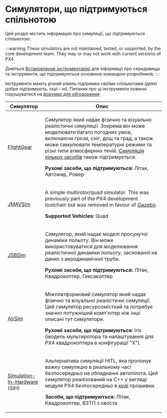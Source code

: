 # Симулятори, що підтримуються спільнотою

Цей розділ містить інформацію про симуляції, що _підтримуються спільнотою_.

:::warning
These simulators are not maintained, tested, or supported, by the core development team.
They may or may not work with current versions of PX4.

Дивіться [Встановлення інструментарію](../dev_setup/dev_env.md) для інформації про середовища та інструменти, що підтримуються основною командою розробників.
:::

Інструменти мають різний рівень підтримки своїми спільнотами (деякі добре підтримують, інші - ні).
Питання про ці інструменти повинні порушуватися на [форумах для обговорення](../contribute/support.md#forums-and-chat)

| Симулятор                                                               | Опис                                                                                                                                                                                                                                                                                                                                                                                                           |
| ----------------------------------------------------------------------- | -------------------------------------------------------------------------------------------------------------------------------------------------------------------------------------------------------------------------------------------------------------------------------------------------------------------------------------------------------------------------------------------------------------- |
| [FlightGear](../sim_flightgear/README.md)                               | <p>Симулятор який надає фізично та візуально реалістичні симуляції. Зокрема він може моделювати багато погодних умов, включаючи грози, сніг, дощ та град, а також може симулювати температурні режими та різні типи атмосферних течій. [Симуляція кількох засобів](../sim_flightgear/multi_vehicle.md) також підтримується.</p> <p><strong>Рухомі засоби, що підтримуються:</strong> Літак, Автожир, Ровер</p> |
| [JMAVSim](../sim_jmavsim/index.md)                                      | <p>A simple multirotor/quad simulator. This was previously part of the PX4 development toolchain but was removed in favour of [Gazebo](../sim_gazebo_gz/index.md).</p> <p><strong>Supported Vehicles:</strong> Quad</p>                                                                                                                                                                                        |
| [JSBSim](../sim_jsbsim/README.md)                                       | <p>Симулятор, який надає моделі просунутої динаміки польоту. Він може використовуватися для моделювання реалістичної динаміки польоту, заснованої на даних з аеродинамічної труби.</p> <p><strong>Рухомі засоби, що підтримуються:</strong> Літак, Квадрокоптер, Гексакоптер</p>                                                                                                                               |
| [AirSim](../sim_airsim/README.md)                                       | <p>Міжплатформовий симулятор який надає фізично та візуально реалістичні симуляції. Цей симулятор ресурсомісткий та потребує значно потужніший комп'ютер ніж інші описані тут симулятори.</p><p><strong>Рухомі засоби, що підтримуються:</strong> Iris (модель мультиротора та налаштування для PX4 квадрокоптера в конфігурації "X").</p>                                                                     |
| [Simulation-In-Hardware](../sim_sih/README.md) (SIH) | <p>Альтернатива симуляції HITL, яка пропонує важку симуляцію в реальному часі безпосередньо на обладнанні автопілота. Цей симулятор реалізований на C++ у вигляді модуля PX4 безпосередньо в [коді](https://github.com/PX4/PX4-Autopilot/tree/main/src/modules/simulator_sih) прошивки. </p><p><strong>Засоби, що підтримуються:</strong> Літак, Квадрокоптер, ВЗТП з хвоста</p>                               |
